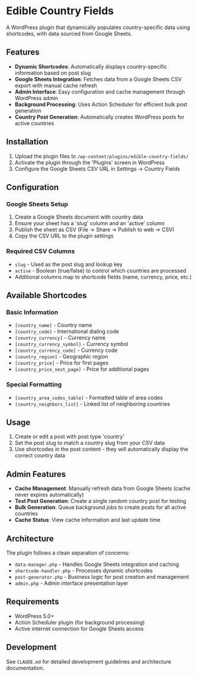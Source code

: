# Edible Country Fields

A WordPress plugin that dynamically populates country-specific data using shortcodes, with data sourced from Google Sheets.

## Features

- **Dynamic Shortcodes**: Automatically displays country-specific information based on post slug
- **Google Sheets Integration**: Fetches data from a Google Sheets CSV export with manual cache refresh
- **Admin Interface**: Easy configuration and cache management through WordPress admin
- **Background Processing**: Uses Action Scheduler for efficient bulk post generation
- **Country Post Generation**: Automatically creates WordPress posts for active countries

## Installation

1. Upload the plugin files to `/wp-content/plugins/edible-country-fields/`
2. Activate the plugin through the 'Plugins' screen in WordPress
3. Configure the Google Sheets CSV URL in Settings → Country Fields

## Configuration

### Google Sheets Setup

1. Create a Google Sheets document with country data
2. Ensure your sheet has a 'slug' column and an 'active' column
3. Publish the sheet as CSV (File → Share → Publish to web → CSV)
4. Copy the CSV URL to the plugin settings

### Required CSV Columns

- `slug` - Used as the post slug and lookup key
- `active` - Boolean (true/false) to control which countries are processed
- Additional columns map to shortcode fields (name, currency, price, etc.)

## Available Shortcodes

### Basic Information
- `[country_name]` - Country name
- `[country_code]` - International dialing code
- `[country_currency]` - Currency name
- `[country_currency_symbol]` - Currency symbol
- `[country_currency_code]` - Currency code
- `[country_region]` - Geographic region
- `[country_price]` - Price for first pages
- `[country_price_next_page]` - Price for additional pages

### Special Formatting
- `[country_area_codes_table]` - Formatted table of area codes
- `[country_neighbors_list]` - Linked list of neighboring countries

## Usage

1. Create or edit a post with post type 'country'
2. Set the post slug to match a country slug from your CSV data
3. Use shortcodes in the post content - they will automatically display the correct country data

## Admin Features

- **Cache Management**: Manually refresh data from Google Sheets (cache never expires automatically)
- **Test Post Generation**: Create a single random country post for testing
- **Bulk Generation**: Queue background jobs to create posts for all active countries
- **Cache Status**: View cache information and last update time

## Architecture

The plugin follows a clean separation of concerns:

- `data-manager.php` - Handles Google Sheets integration and caching
- `shortcode-handler.php` - Processes dynamic shortcodes
- `post-generator.php` - Business logic for post creation and management
- `admin.php` - Admin interface presentation layer

## Requirements

- WordPress 5.0+
- Action Scheduler plugin (for background processing)
- Active internet connection for Google Sheets access

## Development

See `CLAUDE.md` for detailed development guidelines and architecture documentation.
